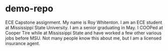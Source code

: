 # demo-repo
ECE Capstone assignment. 
My name is Roy Whitenton. I am an ECE student at Mississippi State University. I am a senior graduating in May. I COOPed at Cooper Tire while at Mississippi State and have worked a few other various jobs before MSU. Not many people know this about me, but I am a licensed insurance agent.
